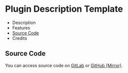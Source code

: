 # Plugin Description Template

* Description
* Features
* [Source Code](#source-code)
* Credits

## Source Code
You can access source code on [GitLab](https://gitlab.com/fentrasLABS/openplanet/tweaker) or [GitHub (Mirror)](https://github.com/fentrasLABS/op-tweaker).
